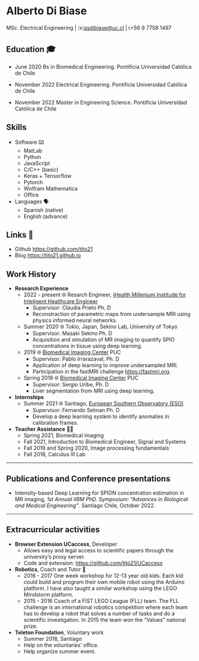 Alberto Di Biase
================

MSc. Electrical Engineering | ✉️<asdibiase@uc.cl> | 📞️+56 9 7758 1497

## Education 🎓️

-   June 2020 Bs in Biomedical Engineering. Pontificia Universidad
    Católica de Chile

-   November 2022 Electrical Engineering. Pontificia Universidad
    Católica de Chile

-   November 2022 Master in Engineering Science. Pontificia Universidad
    Católica de Chile

## Skills

-   Software ⌨️
    -   MatLab
    -   Python
    -   JavaScript
    -   C/C++ (basic)
    -   Keras + Tensorflow
    -   Pytorch
    -   Wolfram Mathematica
    -   Office
-   Languages 🗣️
    -   Spanish (native)
    -   English (advance)

## Links 🔗️

-   Github <https://github.com/tito21>
-   Blog <https://tito21.github.io>

## Work History

-   **Research Experience**
    -   2022 - present 🌐️ Resarch Engineer, [iHealth Millenium Institude
        for Inteligent Healthcare Engineer](http://i-health.cl/)
        -   Supervisor: Claudia Prieto Ph. D
        -   Reconstraction of parametric maps from undersample MRI using
            physics informed neural networks.
    -   Summer 2020 🌐️ Tokio, Japan, Sekino Lab, University of Tokyo
        -   Supervisor: Masaki Sekino Ph. D
        -   Acquisition and simulation of MR imaging to quantify SPIO
            concentrations in tissue using deep learning.
    -   2019 🌐️ [Biomedical Imaging
        Center](https://centroimagenesbiomedicas.uc.cl) PUC
        -   Supervisor: Pablo Irrarazaval, Ph. D
        -   Application of deep learning to improve undersampled MRI.
        -   Participation in the fastMRI challenge
            <https://fastmri.org>.
    -   Spring 2018 🌐️ [Biomedical Imaging
        Center](https://centroimagenesbiomedicas.uc.cl) PUC
        -   Supervisor: Sergio Uribe, Ph. D
        -   Liver segmentation from MRI using deep learning.
-   **Internships**
    -   Summer 2021 🌐️ Santiago, [European Southern Observatory
        (ESO)](https://www.eso.org)
        -   Supervisor: Fernando Selman Ph. D
        -   Develop a deep learning system to identify anomalies in
            calibration frames.
-   **Teacher Assistance** 👨‍🏫️
    -   Spring 2021, Biomedical imaging
    -   Fall 2021, Introduction to Biomedical Engineer, Signal and
        Systems
    -   Fall 2019 and Spring 2020, Image processing fundamentals
    -   Fall 2018, Calculus III Lab

------------------------------------------------------------------------

## Publications and Conference presentations

-   Intensity-based Deep Learning for SPION concentration estimation in
    MR imaging, *1st Annual IIBM PhD. Symposium: “Advances in Biological
    and Medical Engineering”*. Santiago Chile, October 2022.

------------------------------------------------------------------------

## Extracurricular activities

-   **Browser Extension UCaccess**, Developer
    -   Allows easy and legal access to scientific papers through the
        university’s proxy server.
    -   Code and extension: <https://github.com/tito21/UCaccess>
-   **Robotics**, Coach and Tutor 🤖️
    -   2016 - 2017 One week workshop for 12-13 year old kids. Each kid
        could build and program their own mobile robot using the Arduino
        platform. I have also taught a similar workshop using the LEGO
        Mindstorm platform.
    -   2015 - 2016 Coach of a FIST LEGO League (FLL) team. The FLL
        challenge is an international robotics competition where each
        team has to develop a robot that solves a number of tasks and do
        a scientific investigation. In 2015 the team won the “Values”
        national prize.
-   **Teleton Foundation**, Voluntary work
    -   Summer 2018, Santiago
    -   Help on the voluntaries’ office.
    -   Help organize summer event.
